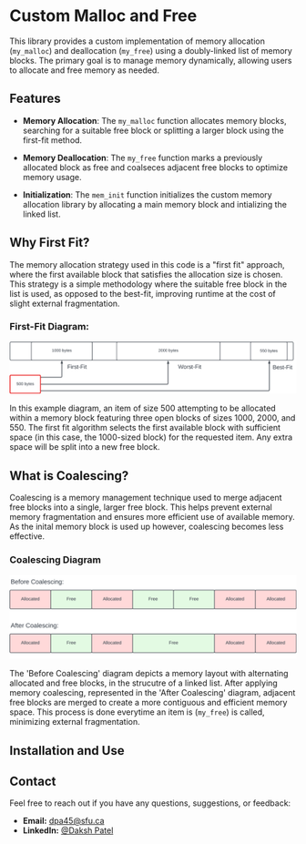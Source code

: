 # Custom Malloc and Free

This library provides a custom implementation of memory allocation (`my_malloc`) and deallocation (`my_free`) using a doubly-linked list of memory blocks. The primary goal is to manage memory dynamically, allowing users to allocate and free memory as needed.

## Features

- **Memory Allocation**: The `my_malloc` function allocates memory blocks, searching for a suitable free block or splitting a larger block using the first-fit method.

- **Memory Deallocation**: The `my_free` function marks a previously allocated block as free and coalseces adjacent free blocks to optimize memory usage.

- **Initialization**: The `mem_init` function initializes the custom memory allocation library by allocating a main memory block and intializing the linked list.

## Why First Fit?

The memory allocation strategy used in this code is a "first fit" approach, where the first available block that satisfies the allocation size is chosen. This strategy is a simple methodology where the suitable free block in the list is used, as opposed to the best-fit, improving runtime at the cost of slight external fragmentation.

### First-Fit Diagram:

![First-Fit Diagram](images/first-fit.png)

In this example diagram, an item of size 500 attempting to be allocated within a memory block featuring three open blocks of sizes 1000, 2000, and 550. The first fit algorithm selects the first available block with sufficient space (in this case, the 1000-sized block) for the requested item. Any extra space will be split into a new free block.

## What is Coalescing?

Coalescing is a memory management technique used to merge adjacent free blocks into a single, larger free block. This helps prevent external memory fragmentation and ensures more efficient use of available memory. As the inital memory block is used up however, coalescing becomes less effective.

### Coalescing Diagram

![Coalescing Diagram](images/coalescing.png)

The 'Before Coalescing' diagram depicts a memory layout with alternating allocated and free blocks, in the strucutre of a linked list. After applying memory coalescing, represented in the 'After Coalescing' diagram, adjacent free blocks are merged to create a more contiguous and efficient memory space. This process is done everytime an item is (`my_free`) is called, minimizing external fragmentation.

## Installation and Use



## Contact

Feel free to reach out if you have any questions, suggestions, or feedback:

- **Email:** dpa45@sfu.ca
- **LinkedIn:** [@Daksh Patel](https://www.linkedin.com/in/daksh-patel-956622290/)